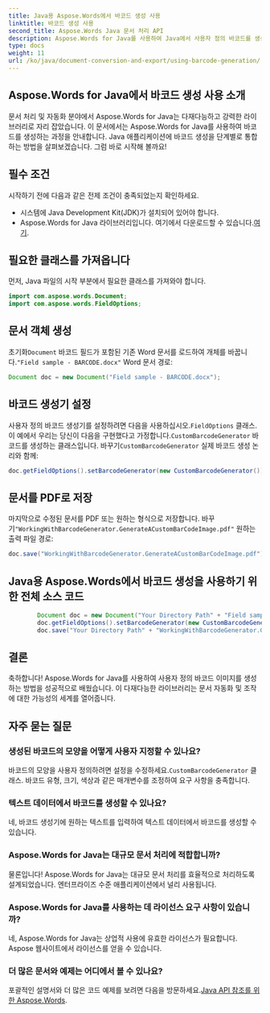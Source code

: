 ```yaml
---
title: Java용 Aspose.Words에서 바코드 생성 사용
linktitle: 바코드 생성 사용
second_title: Aspose.Words Java 문서 처리 API
description: Aspose.Words for Java를 사용하여 Java에서 사용자 정의 바코드를 생성하는 방법을 알아보세요. 바코드 생성을 위한 소스 코드가 포함된 단계별 가이드. Aspose.Words로 문서 자동화를 강화하세요.
type: docs
weight: 11
url: /ko/java/document-conversion-and-export/using-barcode-generation/
---
```


## Aspose.Words for Java에서 바코드 생성 사용 소개

문서 처리 및 자동화 분야에서 Aspose.Words for Java는 다재다능하고 강력한 라이브러리로 자리 잡았습니다. 이 문서에서는 Aspose.Words for Java를 사용하여 바코드를 생성하는 과정을 안내합니다. Java 애플리케이션에 바코드 생성을 단계별로 통합하는 방법을 살펴보겠습니다. 그럼 바로 시작해 볼까요!

## 필수 조건

시작하기 전에 다음과 같은 전제 조건이 충족되었는지 확인하세요.

- 시스템에 Java Development Kit(JDK)가 설치되어 있어야 합니다.
-  Aspose.Words for Java 라이브러리입니다. 여기에서 다운로드할 수 있습니다.[여기](https://releases.aspose.com/words/java/).

## 필요한 클래스를 가져옵니다

먼저, Java 파일의 시작 부분에서 필요한 클래스를 가져와야 합니다.

```java
import com.aspose.words.Document;
import com.aspose.words.FieldOptions;
```

## 문서 객체 생성

 초기화`Document` 바코드 필드가 포함된 기존 Word 문서를 로드하여 개체를 바꿉니다.`"Field sample - BARCODE.docx"` Word 문서 경로:

```java
Document doc = new Document("Field sample - BARCODE.docx");
```

## 바코드 생성기 설정

 사용자 정의 바코드 생성기를 설정하려면 다음을 사용하십시오.`FieldOptions` 클래스. 이 예에서 우리는 당신이 다음을 구현했다고 가정합니다.`CustomBarcodeGenerator` 바코드를 생성하는 클래스입니다. 바꾸기`CustomBarcodeGenerator` 실제 바코드 생성 논리와 함께:

```java
doc.getFieldOptions().setBarcodeGenerator(new CustomBarcodeGenerator());
```

## 문서를 PDF로 저장

 마지막으로 수정된 문서를 PDF 또는 원하는 형식으로 저장합니다. 바꾸기`"WorkingWithBarcodeGenerator.GenerateACustomBarCodeImage.pdf"` 원하는 출력 파일 경로:

```java
doc.save("WorkingWithBarcodeGenerator.GenerateACustomBarCodeImage.pdf");
```

## Java용 Aspose.Words에서 바코드 생성을 사용하기 위한 전체 소스 코드

```java
        Document doc = new Document("Your Directory Path" + "Field sample - BARCODE.docx");
        doc.getFieldOptions().setBarcodeGenerator(new CustomBarcodeGenerator());
        doc.save("Your Directory Path" + "WorkingWithBarcodeGenerator.GenerateACustomBarCodeImage.pdf");
```

## 결론

축하합니다! Aspose.Words for Java를 사용하여 사용자 정의 바코드 이미지를 생성하는 방법을 성공적으로 배웠습니다. 이 다재다능한 라이브러리는 문서 자동화 및 조작에 대한 가능성의 세계를 열어줍니다.

## 자주 묻는 질문

### 생성된 바코드의 모양을 어떻게 사용자 지정할 수 있나요?

 바코드의 모양을 사용자 정의하려면 설정을 수정하세요.`CustomBarcodeGenerator` 클래스. 바코드 유형, 크기, 색상과 같은 매개변수를 조정하여 요구 사항을 충족합니다.

### 텍스트 데이터에서 바코드를 생성할 수 있나요?

네, 바코드 생성기에 원하는 텍스트를 입력하여 텍스트 데이터에서 바코드를 생성할 수 있습니다.

### Aspose.Words for Java는 대규모 문서 처리에 적합합니까?

물론입니다! Aspose.Words for Java는 대규모 문서 처리를 효율적으로 처리하도록 설계되었습니다. 엔터프라이즈 수준 애플리케이션에서 널리 사용됩니다.

### Aspose.Words for Java를 사용하는 데 라이선스 요구 사항이 있습니까?

네, Aspose.Words for Java는 상업적 사용에 유효한 라이선스가 필요합니다. Aspose 웹사이트에서 라이선스를 얻을 수 있습니다.

### 더 많은 문서와 예제는 어디에서 볼 수 있나요?

 포괄적인 설명서와 더 많은 코드 예제를 보려면 다음을 방문하세요.[Java API 참조를 위한 Aspose.Words](https://reference.aspose.com/words/java/).